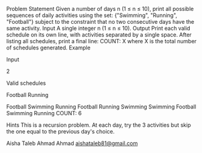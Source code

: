 Problem Statement
Given a number of days n (1 ≤ n ≤ 10), print all possible sequences of daily activities using the set:
{"Swimming", "Running", "Football"}
subject to the constraint that no two consecutive days have the same activity.
Input
A single integer n (1 ≤ n ≤ 10).
Output
Print each valid schedule on its own line, with activities separated by a single space.
After listing all schedules, print a final line: COUNT: X where X is the total number of schedules
generated.
Example

Input

2

Valid schedules

Football Running

Football Swimming
Running Football
Running Swimming
Swimming Football
Swimming Running
COUNT: 6

Hints
This is a recursion problem.
At each day, try the 3 activities but skip the one equal to the previous day's choice.

Aisha Taleb Ahmad Ahmad
aishataleb81@gmail.com
